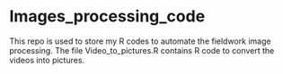 # Images_processing_code

This repo is used to store my R codes to automate the fieldwork image processing.
The file Video_to_pictures.R contains R code to convert the videos into pictures.
